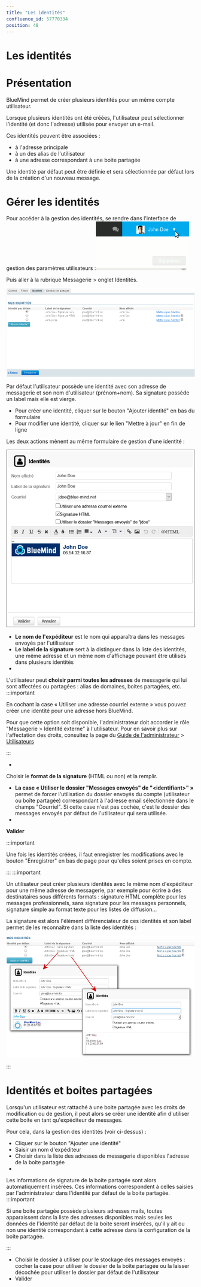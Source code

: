 ```yaml
---
title: "Les identités"
confluence_id: 57770334
position: 48
---
```

# Les identités


# Présentation

BlueMind permet de créer plusieurs identités pour un même compte utilisateur.

Lorsque plusieurs identités ont été créées, l'utilisateur peut sélectionner l'identité (et donc l'adresse) utilisée pour envoyer un e-mail.

Ces identités peuvent être associées :

- à l'adresse principale
- à un des alias de l'utilisateur
- à une adresse correspondant à une boite partagée


Une identité par défaut peut être définie et sera sélectionnée par défaut lors de la création d'un nouveau message.


# Gérer les identités

Pour accéder à la gestion des identités, se rendre dans l'interface de gestion des paramètres utilisateurs :![](../../attachments/57770060/57770071.png)

Puis aller à la rubrique Messagerie > onglet Identités.

![](../../attachments/57770334/57770341.png)

Par défaut l'utilisateur possède une identité avec son adresse de messagerie et son nom d'utilisateur (prénom+nom).
Sa signature possède un label mais elle est vierge.

- Pour créer une identité, cliquer sur le bouton "Ajouter identité" en bas du formulaire
- Pour modifier une identité, cliquer sur le lien "Mettre à jour" en fin de ligne


Les deux actions mènent au même formulaire de gestion d'une identité :

![](../../attachments/57770334/57770339.png)

- **Le nom de l'expéditeur** est le nom qui apparaîtra dans les messages envoyés par l'utilisateur
- **Le label de la signature** sert à la distinguer dans la liste des identités, une même adresse et un même nom d'affichage pouvant être utilisés dans plusieurs identités
- 
L'utilisateur peut **choisir parmi toutes les adresses** de messagerie qui lui sont affectées ou partagées : alias de domaines, boites partagées, etc.
:::important

En cochant la case « Utiliser une adresse courriel externe » vous pouvez créer une identité pour une adresse hors BlueMind.

Pour que cette option soit disponible, l'administrateur doit accorder le rôle "Messagerie > Identité externe" à l'utilisateur.
Pour en savoir plus sur l'affectation des droits, consultez la page du [Guide de l'administrateur](/Guide_de_l_administrateur/) > [Utilisateurs](/Guide_de_l_administrateur/Gestion_des_entités/Utilisateurs/)

:::

- 
Choisir le **format de la signature** (HTML ou non) et la remplir.

- **La case « Utiliser le dossier "Messages envoyés" de "&lt;identifiant>" »** permet de forcer l'utilisation du dossier envoyés du compte (utilisateur ou boîte partagée) correspondant à l'adresse email sélectionnée dans le champs "Courriel". Si cette case n'est pas cochée, c'est le dossier des messages envoyés par défaut de l'utilisateur qui sera utilisée.
- 
**Valider**


:::important

Une fois les identités créées, il faut enregistrer les modifications avec le bouton "Enregistrer" en bas de page pour qu'elles soient prises en compte.

:::
:::important

Un utilisateur peut créer plusieurs identités avec le même nom d'expéditeur pour une même adresse de messagerie, par exemple pour écrire à des destinataires sous différents formats : signature HTML complète pour les messages professionnels, sans signature pour les messages personnels, signature simple au format texte pour les listes de diffusion...

La signature est alors l'élément différenciateur de ces identités et son label permet de les reconnaître dans la liste des identités :

![](../../attachments/57770334/57770337.png)

:::


# Identités et boites partagées

Lorsqu'un utilisateur est rattaché à une boite partagée avec les droits de modification ou de gestion, il peut alors se créer une identité afin d'utiliser cette boite en tant qu'expéditeur de messages.

Pour cela, dans la gestion des identités (voir ci-dessus) :

- Cliquer sur le bouton "Ajouter une identité"
- Saisir un nom d'expéditeur
- Choisir dans la liste des adresses de messagerie disponibles l'adresse de la boite partagée
- 
Les informations de signature de la boite partagée sont alors automatiquement insérées.
Ces informations correspondent à celles saisies par l'administrateur dans l'identité par défaut de la boite partagée.
:::important

Si une boite partagée possède plusieurs adresses mails, toutes apparaissent dans la liste des adresses disponibles mais seules les données de l'identité par défaut de la boite seront insérées, qu'il y ait ou non une identité correspondant à cette adresse dans la configuration de la boite partagée.

:::

- Choisir le dossier à utiliser pour le stockage des messages envoyés : cocher la case pour utiliser le dossier de la boîte partagée ou la laisser décochée pour utiliser le dossier par défaut de l'utilisateur
- Valider


